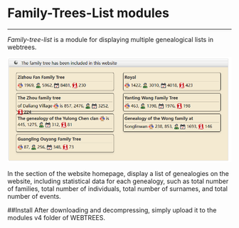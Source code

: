 # Family-Trees-List modules
***
*Family-tree-list* is a module for displaying multiple genealogical lists in webtrees.

![示例图片](/20240508205647.png)

In the section of the website homepage, display a list of genealogies on the website, including statistical data for each genealogy, such as total number of families, total number of individuals, total number of surnames, and total number of events.

##Install
After downloading and decompressing, simply upload it to the modules v4 folder of WEBTREES.
